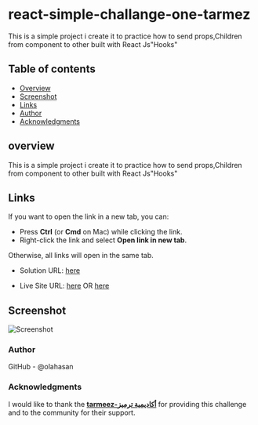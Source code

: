 # react-simple-challange-one-tarmez

This is a simple project i create it to practice how to send props,Children from component to other built with React Js"Hooks"

## Table of contents

- [Overview](#overview)
- [Screenshot](#Screenshot)
- [Links](#Links)
- [Author](#author)
- [Acknowledgments](#Acknowledgments)

## overview

This is a simple project i create it to practice how to send props,Children from component to other built with React Js"Hooks"

## Links

If you want to open the link in a new tab, you can:

- Press **Ctrl** (or **Cmd** on Mac) while clicking the link.
- Right-click the link and select **Open link in new tab**.

Otherwise, all links will open in the same tab.

- Solution URL: [here](https://github.com/olahasan/react-simple-challange-one-tarmez)

- Live Site URL: [here](https://simple-challange-one-tarmez.netlify.app/)
  OR [here](https://simple-challange-one-tarmez.surge.sh/)

## Screenshot

![Screenshot](./public/tarmez1.png)

### Author

GitHub - @olahasan

### Acknowledgments

I would like to thank the **[tarmeez-أكاديمية ترميز](https://www.youtube.com/@tarmeez)** for providing this challenge and to the community for their support.
